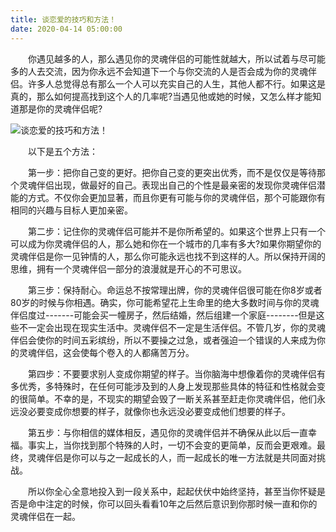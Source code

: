 ```yaml
---
title: 谈恋爱的技巧和方法！
date: 2020-04-14 05:00:00
---
```




　　你遇见越多的人，那么遇见你的灵魂伴侣的可能性就越大，所以试着与尽可能多的人去交流，因为你永远不会知道下一个与你交流的人是否会成为你的灵魂伴侣。许多人总觉得总有那么一个人可以充实自己的人生，其他人都不行。如果这是真的，那么如何提高找到这个人的几率呢?当遇见他或她的时候，又怎么样才能知道那是你的灵魂伴侣呢?

![谈恋爱的技巧和方法！](/img/6b1b1f3b0f4806b7e81068f210fe8701.jpg)

　　以下是五个方法：

　　第一步：把你自己变的更好。把你自己变的更突出优秀，而不是仅仅是等待那个灵魂伴侣出现，做最好的自己。表现出自己的个性是最亲密的发现你灵魂伴侣潜能的方式。不仅你会更加显著，而且你更有可能与你的灵魂伴侣，那个可能跟你有相同的兴趣与目标人更加亲密。

　　第二步：记住你的灵魂伴侣可能并不是你所希望的。如果这个世界上只有一个可以成为你灵魂伴侣的人，那么她和你在一个城市的几率有多大?如果你期望你的灵魂伴侣是你一见钟情的人，那么你可能永远也找不到这样的人。所以保持开阔的思维，拥有一个灵魂伴侣一部分的浪漫就是开心的不可思议。

　　第三步：保持耐心。命运总不按常理出牌，你的灵魂伴侣很可能在你8岁或者80岁的时候与你相遇。确实，你可能希望花上生命里的绝大多数时间与你的灵魂伴侣度过-------可能会买一幢房子，然后结婚，然后组建一个家庭--------但是这些不一定会出现在现实生活中。灵魂伴侣不一定是生活伴侣。不管几岁，你的灵魂伴侣会使你的时间五彩缤纷，所以不要操之过急，或者强迫一个错误的人来成为你的灵魂伴侣，这会使每个卷入的人都痛苦万分。

　　第四步：不要要求别人变成你期望的样子。当你脑海中想像着你的灵魂伴侣有多优秀，多特殊时，在任何可能涉及到的人身上发现那些具体的特征和性格就会变的很简单。不幸的是，不现实的期望会毁了一断关系甚至赶走你灵魂伴侣，他们永远没必要变成你想要的样子，就像你也永远没必要变成他们想要的样子。

　　第五步：与你相信的媒体相反，遇见你的灵魂伴侣并不确保从此以后一直幸福。事实上，当你找到那个特殊的人时，一切不会变的更简单，反而会更艰难。最终，灵魂伴侣是你可以与之一起成长的人，而一起成长的唯一方法就是共同面对挑战。

　　所以你全心全意地投入到一段关系中，起起伏伏中始终坚持，甚至当你怀疑是否是命中注定的时候，你可以回头看看10年之后然后意识到你那时候一直和你的灵魂伴侣在一起。